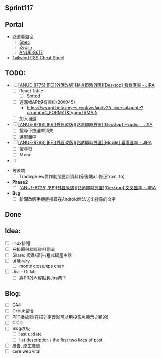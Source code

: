 ## Sprint117

## Portal
 * 路透看盤室
	* [Spec](https://cnyesrd.atlassian.net/wiki/spaces/PS/pages/2175926273)
	 * [Zeplin](https://app.zeplin.io/project/576287bda89e8aa7045cfba5/screen/6535e544b517d3229444d5c5)
	 * [ANUE-8617](https://cnyesrd.atlassian.net/browse/ANUE-8617)
* [Tailwind CSS Cheat Sheet](https://nerdcave.com/tailwind-cheat-sheet)

## TODO:
* [ ] [[ANUE-8775] [FE][外匯改版][路透即時外匯][Desktop] 看看匯率 - JIRA](https://cnyesrd.atlassian.net/browse/ANUE-8775)
	* [ ] React Table 
		* [ ] Sorted
	* [ ] 週漲幅API沒有欄位(200045)
		* https://ws.api.beta.cnyes.cool/ws/api/v2/universal/quote?column=C_FORMAT&type=TRMAIN
	* [ ] 加入自選
* [ ] [[ANUE-8788] [FE][外匯改版][路透即時外匯][Desktop] Header - JIRA](https://cnyesrd.atlassian.net/browse/ANUE-8788)
	* [ ] 搜尋下拉選單消失
	* [ ] 選單置中
* [ ] [[ANUE-8798] [FE][外匯改版][路透即時外匯][Mobile] 看看匯率 - JIRA](https://cnyesrd.atlassian.net/browse/ANUE-8798) 
	* [ ] 搜尋框
	* [ ] Ｍenu
* [ ] 
* 等後端
	* [ ] TradingView實作動態更新資料(等後端api修正from, to)
* **Phase2**
	* [ ] [[ANUE-8779] [FE][外匯改版][路透即時外匯][Desktop] 交叉匯率 - JIRA](https://cnyesrd.atlassian.net/browse/ANUE-8779)
* **Bug**
	* [ ] 新聞改版手機版搜尋在Android無法送出搜尋的文字
	
## Done


## Idea:
* [ ] linux排程
* [ ] 月報價與總經資料疊圖
* [ ] Share: 爬蟲/廣告/程式碼產生器
* [ ] ui library
	* [ ] month close/eps chart
* [ ] Jira - Gitlab
	* [ ] 將PR的內容貼到Jira票下

## Blog: 
* [ ] GA4
* [ ] Github留言
* [ ] PPT播放器(在描述定義就可以用投影片顯示之類的)
* [ ] CICD
* [ ] Blog改版
	* [ ] last update
	* [ ] list description / the first two lines of post
* [ ] 廣告, 原生廣告
* [ ] core web vital
